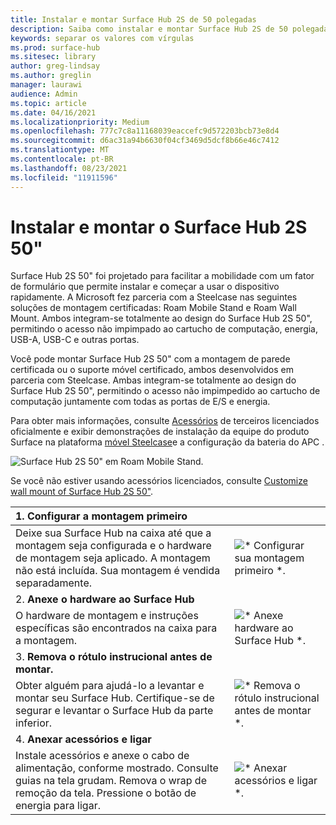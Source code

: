 ```yaml
---
title: Instalar e montar Surface Hub 2S de 50 polegadas
description: Saiba como instalar e montar Surface Hub 2S de 50 polegadas.
keywords: separar os valores com vírgulas
ms.prod: surface-hub
ms.sitesec: library
author: greg-lindsay
ms.author: greglin
manager: laurawi
audience: Admin
ms.topic: article
ms.date: 04/16/2021
ms.localizationpriority: Medium
ms.openlocfilehash: 777c7c8a11168039eaccefc9d572203bcb73e8d4
ms.sourcegitcommit: d6ac31a94b6630f04cf3469d5dcf8b66e46c7412
ms.translationtype: MT
ms.contentlocale: pt-BR
ms.lasthandoff: 08/23/2021
ms.locfileid: "11911596"
---
```

# <a name="install-and-mount-surface-hub-2s-50"></a>Instalar e montar o Surface Hub 2S 50"

Surface Hub 2S 50" foi projetado para facilitar a mobilidade com um fator de formulário que permite instalar e começar a usar o dispositivo rapidamente. A Microsoft fez parceria com a Steelcase nas seguintes soluções de montagem certificadas: Roam Mobile Stand e Roam Wall Mount. Ambos integram-se totalmente ao design do Surface Hub 2S 50", permitindo o acesso não impimpado ao cartucho de computação, energia, USB-A, USB-C e outras portas.

Você pode montar Surface Hub 2S 50" com a montagem de parede certificada ou o suporte móvel certificado, ambos desenvolvidos em parceria com Steelcase. Ambas integram-se totalmente ao design do Surface Hub 2S 50", permitindo o acesso não impimpedido ao cartucho de computação juntamente com todas as portas de E/S e energia. 

Para obter mais informações, consulte [Acessórios](http://licensedhardware.azurewebsites.net/surface) de terceiros licenciados oficialmente e exibir demonstrações de instalação da equipe do produto Surface na plataforma [móvel Steelcase](https://youtu.be/VTzdu4Skpkg)e a configuração da bateria do APC .

 ![Surface Hub 2S 50" em Roam Mobile Stand.](images/sh2-mobile-stand.png)<br>

Se você não estiver usando acessórios licenciados, consulte [Customize wall mount of Surface Hub 2S 50"](surface-hub-2s-custom-install.md).

| 1. **Configurar a montagem primeiro** | |
|:------ |:-------- |
| Deixe sua Surface Hub na caixa até que a montagem seja configurada e o hardware de montagem seja aplicado. A montagem não está incluída. Sua montagem é vendida separadamente. | ![* Configurar sua montagem primeiro *.](images/sh2-setup-1.png) <br> |
| 2. **Anexe o hardware ao Surface Hub** | |
| O hardware de montagem e instruções específicas são encontrados na caixa para a montagem. | ![* Anexe hardware ao Surface Hub *.](images/sh2-setup-2.png) <br> |
| 3. **Remova o rótulo instrucional antes de montar.** | |
| Obter alguém para ajudá-lo a levantar e montar seu Surface Hub. Certifique-se de segurar e levantar o Surface Hub da parte inferior. | ![* Remova o rótulo instrucional antes de montar *.](images/sh2-setup-3.png) <br> |
| 4. **Anexar acessórios e ligar** | |
| Instale acessórios e anexe o cabo de alimentação, conforme mostrado. Consulte guias na tela grudam. Remova o wrap de remoção da tela. Pressione o botão de energia para ligar. | ![* Anexar acessórios e ligar *.](images/sh2-setup-4.png) <br> |

